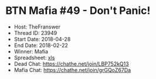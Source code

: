# BTN Mafia #49 - Don't Panic!

* Host: TheFranswer
* Thread ID: 23949
* Start Date: 2018-04-28
* End Date: 2018-02-22
* Winner: Mafia
* Spreadsheet: [xls](../../../../raw/main/btn/49/spreadsheet.xls)
* Dead Chat: https://chathe.net/join/LBP752kQ13
* Mafia Chat: https://chathe.net/join/grGQoZ67Da
